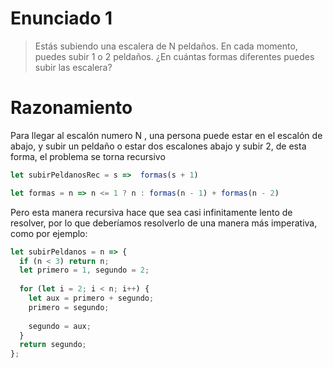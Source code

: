 # Enunciado 1

> Estás subiendo una escalera de N peldaños. En cada momento, puedes subir 1 o 2 peldaños. ¿En cuántas formas diferentes puedes subir las escalera?

# Razonamiento

Para llegar al escalón numero N , una persona puede estar en el escalón de abajo, y subir un peldaño o estar dos escalones abajo y subir 2, de esta forma, el problema se torna recursivo

```js
let subirPeldanosRec = s =>  formas(s + 1)

let formas = n => n <= 1 ? n : formas(n - 1) + formas(n - 2)
```

Pero esta manera recursiva hace que sea casi infinitamente lento de resolver, por lo que deberíamos resolverlo de una manera más imperativa, como por ejemplo:

```js
let subirPeldanos = n => {
  if (n < 3) return n;
  let primero = 1, segundo = 2;
  
  for (let i = 2; i < n; i++) {
    let aux = primero + segundo;
    primero = segundo;
    
    segundo = aux;
  }
  return segundo;
};
```